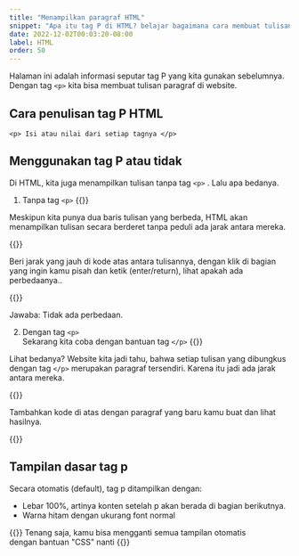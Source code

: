 ```yaml
---
title: "Menampilkan paragraf HTML"
snippet: "Apa itu tag P di HTML? belajar bagaimana cara membuat tulisan paragraf di HTML."
date: 2022-12-02T00:03:20-08:00
label: HTML
order: 50
---
```


Halaman ini adalah informasi seputar tag P yang kita gunakan sebelumnya.  
Dengan tag `<p>` kita bisa membuat tulisan paragraf di website.


## Cara penulisan tag P HTML
```
<p> Isi atau nilai dari setiap tagnya </p>
```

## Menggunakan tag P atau tidak
Di HTML, kita juga menampilkan tulisan tanpa tag `<p>` . Lalu apa bedanya. 

1. Tanpa tag `<p>`
{{<codepen src="WNyYQyz">}}

Meskipun kita punya dua baris tulisan yang berbeda, HTML akan menampilkan tulisan secara berderet tanpa peduli ada jarak antara mereka. 

{{<alert class="try">}}
<p> Beri jarak yang jauh di kode atas antara tulisannya, dengan klik di bagian yang ingin kamu pisah dan ketik (enter/return), lihat apakah ada perbedaanya..</p>
{{</alert>}}

Jawaba: Tidak ada perbedaan.

2. Dengan tag `<p>`  
Sekarang kita coba dengan bantuan tag `</p>`
{{<codepen src="KKerdxB">}}

Lihat bedanya? Website kita jadi tahu, bahwa setiap tulisan yang dibungkus dengan tag `</p>` merupakan paragraf tersendiri. Karena itu jadi ada jarak antara mereka.

{{<alert class="try">}}

<p> Tambahkan kode di atas dengan paragraf yang baru kamu buat dan lihat hasilnya.</p>
{{</alert>}}

## Tampilan dasar tag p
Secara otomatis (default), tag p ditampilkan dengan: 
- Lebar 100%, artinya konten setelah p akan berada di bagian berikutnya.
- Warna hitam dengan ukurang font normal

{{<alert class="info">}}
Tenang saja, kamu bisa mengganti semua tampilan otomatis <br> dengan bantuan "CSS" nanti
{{</alert>}}